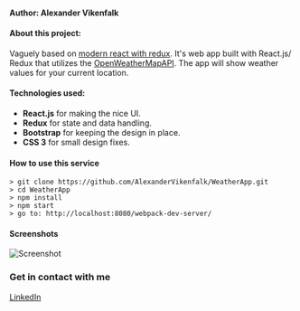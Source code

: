 #### Author: Alexander Vikenfalk

#### About this project: 
Vaguely based on [modern react with redux](https://www.udemy.com/react-redux/learn/v4/overview "modern react with redux"). It's web app built
with React.js/ Redux that utilizes the [OpenWeatherMapAPI](https://openweathermap.org/api/ "Open Weather Map API"). The app will show weather values for your current location.

#### Technologies used: 
* **React.js** for making the nice UI.
* **Redux** for state and data handling.
* **Bootstrap** for keeping the design in place.
* **CSS 3** for small design fixes.

#### How to use this service ####
```
> git clone https://github.com/AlexanderVikenfalk/WeatherApp.git
> cd WeatherApp
> npm install
> npm start
> go to: http://localhost:8080/webpack-dev-server/
```

#### Screenshots ####
![Screenshot](https://user-images.githubusercontent.com/16190870/36734726-aa468c62-1bd4-11e8-8554-a463c47c99a2.PNG)

### Get in contact with me ###
[LinkedIn](https://de.linkedin.com/in/alexander-vikenfalk-6b993b42)

